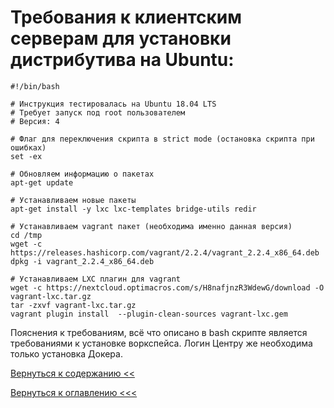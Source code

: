 # Требования к клиентским серверам для установки дистрибутива на Ubuntu:

```
#!/bin/bash

# Инструкция тестировалась на Ubuntu 18.04 LTS
# Требует запуск под root пользователем
# Версия: 4

# Флаг для переключения скрипта в strict mode (остановка скрипта при ошибках)
set -ex

# Обновляем информацию о пакетах
apt-get update

# Устанавливаем новые пакеты
apt-get install -y lxc lxc-templates bridge-utils redir

# Устанавливаем vagrant пакет (необходима именно данная версия)
cd /tmp
wget -c https://releases.hashicorp.com/vagrant/2.2.4/vagrant_2.2.4_x86_64.deb
dpkg -i vagrant_2.2.4_x86_64.deb

# Устанавливаем LXC плагин для vagrant
wget -c https://nextcloud.optimacros.com/s/H8nafjnzR3WdewG/download -O vagrant-lxc.tar.gz
tar -zxvf vagrant-lxc.tar.gz
vagrant plugin install  --plugin-clean-sources vagrant-lxc.gem
```

Пояснения к требованиям, всё что описано в bash скрипте является требованиями к установке воркспейса.
Логин Центру же необходима только установка Докера.

[Вернуться к содержанию <<](contents.md)

[Вернуться к оглавлению <<<](index.md)
